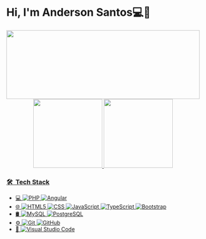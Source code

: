 <!--
**andersantos93/andersantos93** is a ✨ _special_ ✨ repository because its `README.md` (this file) appears on your GitHub profile.

Here are some ideas to get you started:

- 🔭 I’m currently working on ...
- 🌱 I’m currently learning ...
- 👯 I’m looking to collaborate on ...
- 🤔 I’m looking for help with ...
- 💬 Ask me about ...
- 📫 How to reach me: ...
- 😄 Pronouns: ...
- ⚡ Fun fact: ...
-->

# Hi, I'm Anderson Santos💻👋

<p align="center" >
  <img height="180em" width=100% src="https://github-readme-streak-stats.herokuapp.com?user=andersantos93&theme=dark&hide_border=true)" />
  <a href="https://github.com/andersantos93">
  <img height="180em" src="https://github-readme-stats.vercel.app/api?username=andersantos93&show_icons=true&theme=dark&include_all_commits=true&count_private=true"/>
  <img height="180em" src="https://github-readme-stats.vercel.app/api/top-langs/?username=andersantos93&layout=compact&langs_count=16&theme=dark"/>
 </p>

### 🛠 &nbsp;Tech Stack
 - 💻
    ![PHP](https://img.shields.io/badge/-PHP-333333?style=flat&logo=php)
    ![Angular](https://img.shields.io/badge/-Angular-333333?style=flat&logo=Angular&logoColor=007396)
 - 🌐 
 ![HTML5](https://img.shields.io/badge/-HTML5-333333?style=flat&logo=HTML5)
 ![CSS](https://img.shields.io/badge/-CSS-333333?style=flat&logo=CSS3&logoColor=1572B6)
 ![JavaScript](https://img.shields.io/badge/-JavaScript-333333?style=flat&logo=javascript)
 ![TypeScript](https://img.shields.io/badge/-TypeScript-333333?style=flat&logo=typescript)
 ![Bootstrap](https://img.shields.io/badge/-Bootstrap-333333?style=flat&logo=bootstrap&logoColor=563D7C)
 - 🛢
 ![MySQL](https://img.shields.io/badge/-MySQL-333333?style=flat&logo=mysql)
 ![PostgreSQL](https://img.shields.io/badge/-PostgreSQL-333333?style=flat&logo=PostgreSQL)
 - ⚙️
 ![Git](https://img.shields.io/badge/-Git-333333?style=flat&logo=git)
 ![GitHub](https://img.shields.io/badge/-GitHub-333333?style=flat&logo=github)
 - 🔧 
 ![Visual Studio Code](https://img.shields.io/badge/-Visual%20Studio%20Code-333333?style=flat&logo=visual-studio-code&logoColor=007ACC)
